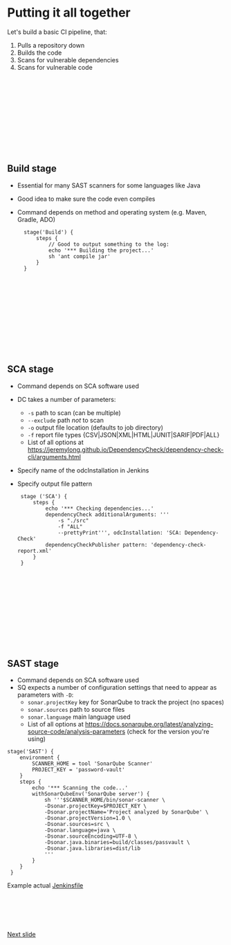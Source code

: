 # Putting it all together

Let's build a basic CI pipeline, that:
1. Pulls a repository down
2. Builds the code
3. Scans for vulnerable dependencies
4. Scans for vulnerable code

<br /><br /><br /><br /><br /><br /><br /><br /><br /><br />

## Build stage

* Essential for many SAST scanners for some languages like Java
* Good idea to make sure the code even compiles
* Command depends on method and operating system (e.g. Maven, Gradle, ADO)

        stage('Build') {
            steps {
                // Good to output something to the log:
                echo '*** Building the project...'
                sh 'ant compile jar'
            }
        }

<br /><br /><br /><br /><br /><br /><br /><br /><br /><br />

## SCA stage

* Command depends on SCA software used
* DC takes a number of parameters:
   * ```-s``` path to scan (can be multiple)
   * ```--exclude``` path _not_ to scan
   * ```-o``` output file location (defaults to job directory)
   * ```-f``` report file types {CSV|JSON|XML|HTML|JUNIT|SARIF|PDF|ALL}
   * List of all options at https://jeremylong.github.io/DependencyCheck/dependency-check-cli/arguments.html
 * Specify name of the odcInstallation in Jenkins
 * Specify output file pattern

        stage ('SCA') {
            steps {
                echo '*** Checking dependencies...'
                dependencyCheck additionalArguments: ''' 
                    -s "./src"
                    -f "ALL" 
                    --prettyPrint''', odcInstallation: 'SCA: Dependency-Check'
                dependencyCheckPublisher pattern: 'dependency-check-report.xml'
            }
        }

<br /><br /><br /><br /><br /><br /><br /><br /><br /><br />

## SAST stage

* Command depends on SCA software used
* SQ expects a number of configuration settings that need to appear as parameters with ```-D```:
    * ```sonar.projectKey``` key for SonarQube to track the project (no spaces)
    * ```sonar.sources``` path to source files
    * ```sonar.language``` main language used
    * List of all options at https://docs.sonarqube.org/latest/analyzing-source-code/analysis-parameters (check for the version you're using)

```
stage('SAST') {
    environment {
        SCANNER_HOME = tool 'SonarQube Scanner'
        PROJECT_KEY = 'password-vault'
    }
    steps {
        echo '*** Scanning the code...'
        withSonarQubeEnv('SonarQube server') {
            sh '''$SCANNER_HOME/bin/sonar-scanner \
            -Dsonar.projectKey=$PROJECT_KEY \
            -Dsonar.projectName='Project analyzed by SonarQube' \
            -Dsonar.projectVersion=1.0 \
            -Dsonar.sources=src \
            -Dsonar.language=java \
            -Dsonar.sourceEncoding=UTF-8 \
            -Dsonar.java.binaries=build/classes/passvault \
            -Dsonar.java.libraries=dist/lib
            '''
        }
    }
 }
```

Example actual [Jenkinsfile](https://github.com/xenloops/password-vault/blob/master/Jenkinsfile)

<br /><br /><br /><br />

[Next slide](lessons_outcomes.md)
